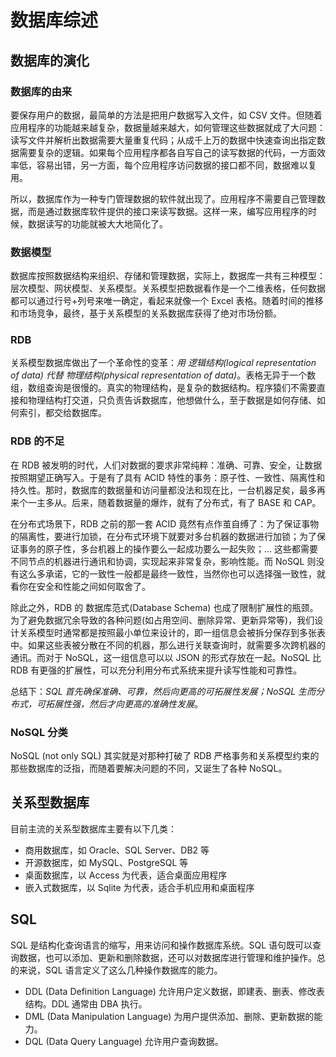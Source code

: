 # 数据库综述



## 数据库的演化

### 数据库的由来

要保存用户的数据，最简单的方法是把用户数据写入文件，如 CSV 文件。但随着应用程序的功能越来越复杂，数据量越来越大，如何管理这些数据就成了大问题：读写文件并解析出数据需要大量重复代码；从成千上万的数据中快速查询出指定数据需要复杂的逻辑。如果每个应用程序都各自写自己的读写数据的代码，一方面效率低，容易出错，另一方面，每个应用程序访问数据的接口都不同，数据难以复用。

所以，数据库作为一种专门管理数据的软件就出现了。应用程序不需要自己管理数据，而是通过数据库软件提供的接口来读写数据。这样一来，编写应用程序的时候，数据读写的功能就被大大地简化了。

### 数据模型

数据库按照数据结构来组织、存储和管理数据，实际上，数据库一共有三种模型：层次模型、网状模型、关系模型。关系模型把数据看作是一个二维表格，任何数据都可以通过行号+列号来唯一确定，看起来就像一个 Excel 表格。随着时间的推移和市场竞争，最终，基于关系模型的关系数据库获得了绝对市场份额。

### RDB

关系模型数据库做出了一个革命性的变革：*用 逻辑结构(logical representation of data) 代替 物理结构(physical representation of data)*。表格无异于一个数组，数组查询是很慢的。真实的物理结构，是复杂的数据结构。程序猿们不需要直接和物理结构打交道，只负责告诉数据库，他想做什么，至于数据是如何存储、如何索引，都交给数据库。

### RDB 的不足

在 RDB 被发明的时代，人们对数据的要求非常纯粹：准确、可靠、安全，让数据按照期望正确写入。于是有了具有 ACID 特性的事务：原子性、一致性、隔离性和持久性。那时，数据库的数据量和访问量都没法和现在比，一台机器足矣，最多再来个一主多从。后来，随着数据量的爆炸，就有了分布式，有了 BASE 和 CAP。

在分布式场景下，RDB 之前的那一套 ACID 竟然有点作茧自缚了：为了保证事物的隔离性，要进行加锁，在分布式环境下就要对多台机器的数据进行加锁；为了保证事务的原子性，多台机器上的操作要么一起成功要么一起失败；... 这些都需要不同节点的机器进行通讯和协调，实现起来非常复杂，影响性能。而 NoSQL 则没有这么多承诺，它的一致性一般都是最终一致性，当然你也可以选择强一致性，就看你在安全和性能之间如何取舍了。

除此之外，RDB 的 数据库范式(Database Schema) 也成了限制扩展性的瓶颈。为了避免数据冗余导致的各种问题(如占用空间、删除异常、更新异常等)，我们设计关系模型时通常都是按照最小单位来设计的，即一组信息会被拆分保存到多张表中。如果这些表被分散在不同的机器，那么进行关联查询时，就需要多次跨机器的通讯。而对于 NoSQL，这一组信息可以以 JSON 的形式存放在一起。NoSQL 比 RDB 有更强的扩展性，可以充分利用分布式系统来提升读写性能和可靠性。

总结下：*SQL 首先确保准确、可靠，然后向更高的可拓展性发展；NoSQL 生而分布式，可拓展性强，然后才向更高的准确性发展*。

### NoSQL 分类

NoSQL (not only SQL) 其实就是对那种打破了 RDB 严格事务和关系模型约束的那些数据库的泛指，而随着要解决问题的不同，又诞生了各种 NoSQL。



## 关系型数据库

目前主流的关系型数据库主要有以下几类：
* 商用数据库，如 Oracle、SQL Server、DB2 等
* 开源数据库，如 MySQL、PostgreSQL 等
* 桌面数据库，以 Access 为代表，适合桌面应用程序
* 嵌入式数据库，以 Sqlite 为代表，适合手机应用和桌面程序


## SQL

SQL 是结构化查询语言的缩写，用来访问和操作数据库系统。SQL 语句既可以查询数据，也可以添加、更新和删除数据，还可以对数据库进行管理和维护操作。总的来说，SQL 语言定义了这么几种操作数据库的能力。

* DDL (Data Definition Language) 允许用户定义数据，即建表、删表、修改表结构。DDL 通常由 DBA 执行。
* DML (Data Manipulation Language) 为用户提供添加、删除、更新数据的能力。
* DQL (Data Query Language) 允许用户查询数据。



